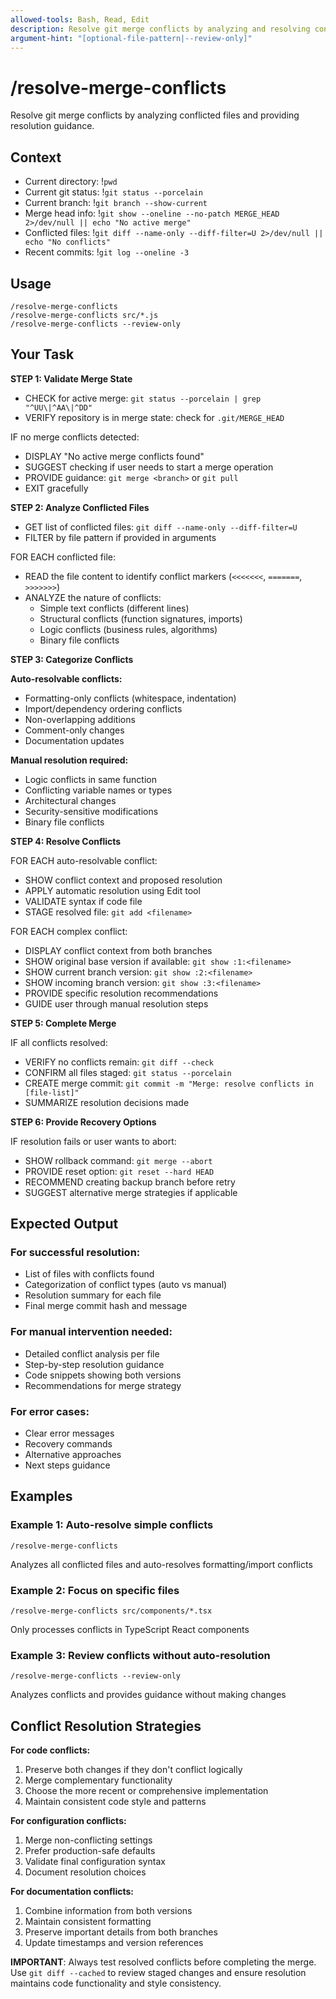 ```yaml
---
allowed-tools: Bash, Read, Edit
description: Resolve git merge conflicts by analyzing and resolving conflicted files
argument-hint: "[optional-file-pattern|--review-only]"
---
```


# /resolve-merge-conflicts

Resolve git merge conflicts by analyzing conflicted files and providing resolution guidance.

## Context

- Current directory: !`pwd`
- Current git status: !`git status --porcelain`
- Current branch: !`git branch --show-current`
- Merge head info: !`git show --oneline --no-patch MERGE_HEAD 2>/dev/null || echo "No active merge"`
- Conflicted files: !`git diff --name-only --diff-filter=U 2>/dev/null || echo "No conflicts"`
- Recent commits: !`git log --oneline -3`

## Usage

```
/resolve-merge-conflicts
/resolve-merge-conflicts src/*.js
/resolve-merge-conflicts --review-only
```

## Your Task

**STEP 1: Validate Merge State**

- CHECK for active merge: `git status --porcelain | grep "^UU\|^AA\|^DD"`
- VERIFY repository is in merge state: check for `.git/MERGE_HEAD`

IF no merge conflicts detected:

- DISPLAY "No active merge conflicts found"
- SUGGEST checking if user needs to start a merge operation
- PROVIDE guidance: `git merge <branch>` or `git pull`
- EXIT gracefully

**STEP 2: Analyze Conflicted Files**

- GET list of conflicted files: `git diff --name-only --diff-filter=U`
- FILTER by file pattern if provided in arguments

FOR EACH conflicted file:

- READ the file content to identify conflict markers (`<<<<<<<`, `=======`, `>>>>>>>`)
- ANALYZE the nature of conflicts:
  - Simple text conflicts (different lines)
  - Structural conflicts (function signatures, imports)
  - Logic conflicts (business rules, algorithms)
  - Binary file conflicts

**STEP 3: Categorize Conflicts**

**Auto-resolvable conflicts:**

- Formatting-only conflicts (whitespace, indentation)
- Import/dependency ordering conflicts
- Non-overlapping additions
- Comment-only changes
- Documentation updates

**Manual resolution required:**

- Logic conflicts in same function
- Conflicting variable names or types
- Architectural changes
- Security-sensitive modifications
- Binary file conflicts

**STEP 4: Resolve Conflicts**

FOR EACH auto-resolvable conflict:

- SHOW conflict context and proposed resolution
- APPLY automatic resolution using Edit tool
- VALIDATE syntax if code file
- STAGE resolved file: `git add <filename>`

FOR EACH complex conflict:

- DISPLAY conflict context from both branches
- SHOW original base version if available: `git show :1:<filename>`
- SHOW current branch version: `git show :2:<filename>`
- SHOW incoming branch version: `git show :3:<filename>`
- PROVIDE specific resolution recommendations
- GUIDE user through manual resolution steps

**STEP 5: Complete Merge**

IF all conflicts resolved:

- VERIFY no conflicts remain: `git diff --check`
- CONFIRM all files staged: `git status --porcelain`
- CREATE merge commit: `git commit -m "Merge: resolve conflicts in [file-list]"`
- SUMMARIZE resolution decisions made

**STEP 6: Provide Recovery Options**

IF resolution fails or user wants to abort:

- SHOW rollback command: `git merge --abort`
- PROVIDE reset option: `git reset --hard HEAD`
- RECOMMEND creating backup branch before retry
- SUGGEST alternative merge strategies if applicable

## Expected Output

### For successful resolution:

- List of files with conflicts found
- Categorization of conflict types (auto vs manual)
- Resolution summary for each file
- Final merge commit hash and message

### For manual intervention needed:

- Detailed conflict analysis per file
- Step-by-step resolution guidance
- Code snippets showing both versions
- Recommendations for merge strategy

### For error cases:

- Clear error messages
- Recovery commands
- Alternative approaches
- Next steps guidance

## Examples

### Example 1: Auto-resolve simple conflicts

```
/resolve-merge-conflicts
```

Analyzes all conflicted files and auto-resolves formatting/import conflicts

### Example 2: Focus on specific files

```
/resolve-merge-conflicts src/components/*.tsx
```

Only processes conflicts in TypeScript React components

### Example 3: Review conflicts without auto-resolution

```
/resolve-merge-conflicts --review-only
```

Analyzes conflicts and provides guidance without making changes

## Conflict Resolution Strategies

**For code conflicts:**

1. Preserve both changes if they don't conflict logically
2. Merge complementary functionality
3. Choose the more recent or comprehensive implementation
4. Maintain consistent code style and patterns

**For configuration conflicts:**

1. Merge non-conflicting settings
2. Prefer production-safe defaults
3. Validate final configuration syntax
4. Document resolution choices

**For documentation conflicts:**

1. Combine information from both versions
2. Maintain consistent formatting
3. Preserve important details from both branches
4. Update timestamps and version references

**IMPORTANT**: Always test resolved conflicts before completing the merge. Use `git diff --cached` to review staged changes and ensure resolution maintains code functionality and style consistency.
